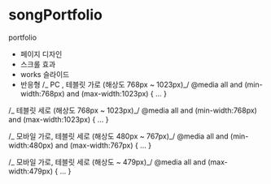 # songPortfolio

portfolio

- 페이지 디자인
- 스크롤 효과
- works 슬라이드
- 반응형
  /_ PC , 테블릿 가로 (해상도 768px ~ 1023px)_/
  @media all and (min-width:768px) and (max-width:1023px) {
  ...
  }

/_ 테블릿 세로 (해상도 768px ~ 1023px)_/
@media all and (min-width:768px) and (max-width:1023px) {
...
}

/_ 모바일 가로, 테블릿 세로 (해상도 480px ~ 767px)_/
@media all and (min-width:480px) and (max-width:767px) {
...
}

/_ 모바일 가로, 테블릿 세로 (해상도 ~ 479px)_/
@media all and (max-width:479px) {
...
}
